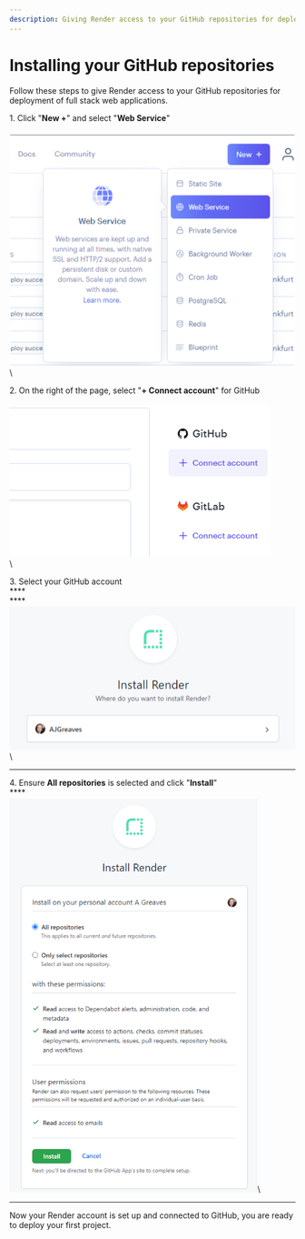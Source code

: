 ```yaml
---
description: Giving Render access to your GitHub repositories for deployment.
---
```


# Installing your GitHub repositories

Follow these steps to give Render access to your GitHub repositories for deployment of full stack web applications.

1\. Click "**New +**" and select "**Web Service**"\
\
![the new button has been clicked revealing a menu with an option of web service](../.gitbook/assets/web-service.png)\
\


2\. On the right of the page, select "**+ Connect account**" for GitHub\
\
![connect account highlighted below github](../.gitbook/assets/render-connect-account.png)\
\


3\. Select your GitHub account\
****\
****![github account selected for render](../.gitbook/assets/render-github.png)\
\
****

4\. Ensure **All repositories** is selected and click "**Install**"\
****\
****![all repositories radio button selected](../.gitbook/assets/render-all-repos.png)****\
****

Now your Render account is set up and connected to GitHub, you are ready to deploy your first project.
